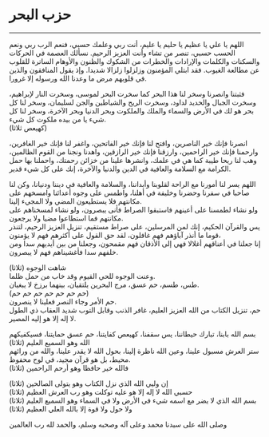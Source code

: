 # حزب البحر
----------------

اللهم يا علي يا عظيم يا حليم يا عليم، أنت ربي وعلمك حسبي، فنعم الرب ربي ونعم الحسب حسبي، تنصر من تشاء وأنت العزيز الرحيم. نسألك العصمة في الحركات والسكنات والكلمات والإرادات والخطرات من الشكوك والظنون والأوهام الساترة للقلوب عن مطالعة الغيوب. فقد ابتلي المؤمنون وزلزلوا زلزالا شديدا. وإذ يقول المنافقون والذين في قلوبهم مرض ما وعدنا الله ورسوله إلا غرورا.

فثبتنا وانصرنا وسخر لنا هذا البحر كما سخرت البحر لموسى، وسخرت النار لإبراهيم، وسخرت الجبال والحديد لداود، وسخرت الريح والشياطين والجن لسليمان، وسخر لنا كل بحر هو لك في الأرض والسماء والملك والملكوت وبحر الدنيا وبحر الآخرة، وسخر لنا كل شيء يا من بيده ملكوت كل شيء.  
(كهيعص ثلاثا)

انصرنا فإنك خير الناصرين، وافتح لنا فإنك خير الفاتحين، واغفر لنا فإنك خير الغافرين، وارحمنا فإنك خير الراحمين، وارزقنا فإنك خير الرازقين، واهدنا ونجنا من القوم الظالمين، وهب لنا ريحا طيبة كما هي في علمك، وانشرها علينا من خزائن رحمتك، واحملنا بها حمل الكرامة مع السلامة والعافية في الدين والدنيا والآخرة، إنك على كل شيء قدير.

اللهم يسر لنا أمورنا مع الراحة لقلوبنا وأبداننا، والسلامة والعافية في ديننا ودنيانا، وكن لنا صاحبا في سفرنا وحضرنا وخليفة في أهلنا، واطمس على وجوه أعدائنا وامسخهم على مكانتهم فلا يستطيعون المضي ولا المجيء إلينا.  
ولو نشاء لطمسنا على أعينهم فاستبقوا الصراط فأنى يبصرون، ولو نشاء لمسخناهم على مكانتهم فما استطاعوا مضيا ولا يرجعون.  
يس والقرآن الحكيم، إنك لمن المرسلين، على صراط مستقيم، تنزيل العزيز الرحيم، لتنذر قوما ما أنذر آباؤهم فهم غافلون، لقد حق القول على أكثرهم فهم لا يؤمنون،  
إنا جعلنا في أعناقهم أغلالا فهي إلى الأذقان فهم مقمحون، وجعلنا من بين أيديهم سدا ومن خلفهم سدا فأغشيناهم فهم لا يبصرون.

شاهت الوجوه (ثلاثا)  
وعنت الوجوه للحي القيوم وقد خاب من حمل ظلما.  
طس، طسم، حم عسق، مرج البحرين يلتقيان، بينهما برزخ لا يبغيان.  
(حم حم حم حم حم حم حم)  
حم الأمر وجاء النصر فعلينا لا ينصرون.  
حم، تنزيل الكتاب من الله العزيز العليم، غافر الذنب وقابل التوب شديد العقاب ذي الطول لا إله إلا هو إليه المصير.

بسم الله بابنا، تبارك حيطاننا، يس سقفنا، كهيعص كفايتنا، حم عسق حمايتنا، فسيكفيكهم الله وهو السميع العليم (ثلاثا)  
ستر العرش مسبول علينا، وعين الله ناظرة إلينا، بحول الله لا يقدر علينا، والله من ورائهم محيط، بل هو قرآن مجيد، في لوح محفوظ.  
فالله خير حافظا وهو أرحم الراحمين (ثلاثا)

إن وليي الله الذي نزل الكتاب وهو يتولى الصالحين (ثلاثا)  
حسبي الله لا إله إلا هو عليه توكلت وهو رب العرش العظيم (ثلاثا)  
بسم الله الذي لا يضر مع اسمه شيء في الأرض ولا في السماء وهو السميع العليم (ثلاثا)  
ولا حول ولا قوة إلا بالله العلي العظيم (ثلاثا)

وصلى الله على سيدنا محمد وعلى آله وصحبه وسلم، والحمد لله رب العالمين
